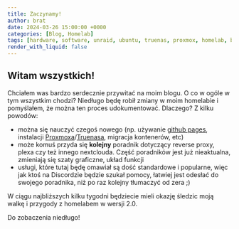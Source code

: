 ```yaml
---
title: Zaczynamy!
author: brat
date: 2024-03-26 15:00:00 +0000
categories: [Blog, Homelab]
tags: [hardware, software, unraid, ubuntu, truenas, proxmox, homelab, blog]
render_with_liquid: false
---
```



## Witam wszystkich!

Chciałem was bardzo serdecznie przywitać na moim blogu. 
O co w ogóle w tym wszystkim chodzi? 
Niedługo będę robił zmiany w moim homelabie i pomyślałem, że można ten proces udokumentować.
Dlaczego? Z kilku powodów:
* można się nauczyć czegoś nowego (np. używanie [github pages](https://pages.github.com), instalacji [Proxmoxa](https://www.proxmox.com/en/)/[Truenasa](https://www.truenas.com/), migracja kontenerów, etc) 
* może komuś przyda się **kolejny** poradnik dotyczący reverse proxy, plexa czy też innego nextclouda. Część poradników jest już nieaktualna, zmieniają się szaty graficzne, układ funkcji
* usługi, które tutaj będę omawiał są dość standardowe i popularne, więc jak ktoś na Discordzie będzie szukał pomocy, łatwiej jest odesłać do swojego poradnika, niż po raz kolejny tłumaczyć od zera ;)

W ciągu najbliższych kilku tygodni będziecie mieli okazję śledzic moją walkę i przygody z homelabem w wersji 2.0.

Do zobaczenia niedługo!
